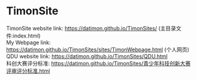 # TimonSite
TimonSite website link: https://datimon.github.io/TimonSites/ (主目录文件:index.html)  
My Webpage link: https://datimon.github.io/TimonSites/sites/TimonWebpage.html (个人网页)  
QDU website link: https://datimon.github.io/TimonSites/QDU.html   
科创大赛评分标准: https://datimon.github.io/TimonSites/青少年科技创新大赛评审评分标准.html
